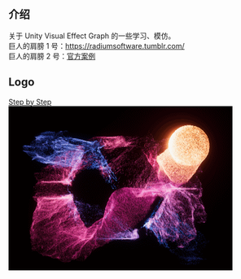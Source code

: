 ## 介绍
关于 Unity Visual Effect Graph 的一些学习、模仿。  
巨人的肩膀 1 号：https://radiumsoftware.tumblr.com/  
巨人的肩膀 2 号：[官方案例](https://github.com/Unity-Technologies/VisualEffectGraph-Samples)  

## Logo
[Step by Step](https://www.jianshu.com/p/60b022dfefa8)  
![效果图](https://github.com/ZhangQR/VFXTest/raw/master/Pictures/Logo.gif)